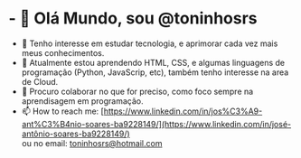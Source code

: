 # - 👋 Olá Mundo, sou @toninhosrs
- 👀 Tenho interesse em estudar tecnologia, e aprimorar cada vez mais meus conhecimentos.
- 🌱 Atualmente estou aprendendo HTML, CSS, e algumas linguagens de programação (Python, JavaScrip, etc), também tenho interesse na area de Cloud.
- 💞️ Procuro colaborar no que for preciso, como foco sempre na aprendisagem em programação.
- 📫 How to reach me:
     [https://www.linkedin.com/in/jos%C3%A9-ant%C3%B4nio-soares-ba9228149/](https://www.linkedin.com/in/josé-antônio-soares-ba9228149/) <br>
       ou no email: toninhosrs@hotmail.com
<!---
toninhosrs/toninhosrs is a ✨ special ✨ repository because its `README.md` (this file) appears on your GitHub profile.
You can click the Preview link to take a look at your changes.
--->
